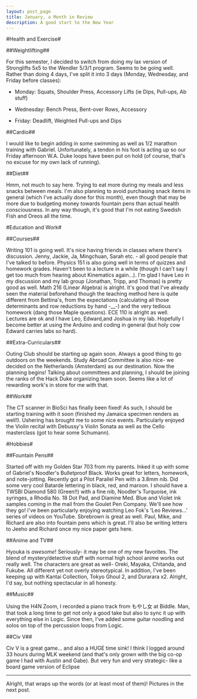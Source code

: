 ```yaml
---
layout: post_page
title: January, a Month in Review
description: A good start to the New Year
---
```


#Health and Exercise#

##Weightlifting##

For this semester, I decided to switch from doing my lax version of Stronglifts 5x5 to the Wendler 5/3/1 program. Seems to be going well. Rather than doing 4 days, I've split it into 3 days (Monday, Wednesday, and Friday before classes):

* Monday: Squats, Shoulder Press, Accessory Lifts (ie Dips, Pull-ups, Ab stuff)

* Wednesday: Bench Press, Bent-over Rows, Accessory

* Friday: Deadlift, Weighted Pull-ups and Dips

##Cardio##

I would like to begin adding in some swimming as well as 1/2 marathon training with Gabriel. Unfortunately, a tendon in his foot is acting up so our Friday afternoon W.A. Duke loops have been put on hold (of course, that's no excuse for my own lack of running). 

##Diet##

Hmm, not much to say here. Trying to eat more during my meals and less snacks between meals. I'm also planning to avoid purchasing snack items in general (which I've actually done for this month), even though that may be more due to budgeting money towards fountain pens than actual health consciousness. In any way though, it's good that I'm not eating Swedish Fish and Oreos all the time.

#Education and Work#

##Courses##

Writing 101 is going well. It's nice having friends in classes where there's discussion. Jenny, Jackie, Ja, Mingchuan, Sarah etc. - all good people that I've talked to before. Physics 151 is also going well in terms of quizzes and homework grades. Haven't been to a lecture in a while (though I can't say I get too much from hearing about Kinematics again...). I'm glad I have Leo in my discussion and my lab group (Jonathan, Tripp, and Thomas) is pretty good as well. Math 216 (Linear Algebra) is alright. It's good that I've already seen the material beforehand though the teaching method here is quite different from Bettina's, from the expectations (calculating all those determinants and row reductions by hand -__-) and the very tedious homework (dang those Maple questions). ECE 110 is alright as well. Lectures are ok and I have Leo, Edward,and Joshua in my lab. Hopefully I become better at using the Arduino and coding in general (but holy cow Edward carries labs so hard).

##Extra-Curriculars##

Outing Club should be starting up again soon. Always a good thing to go outdoors on the weekends. Study Abroad Committee is also nice- we decided on the Netherlands (Amsterdam) as our destination. Now the planning begins! Talking about committees and planning, I should be joining the ranks of the Hack Duke organizing team soon. Seems like a lot of rewarding work's in store for me with that.

##Work##

The CT scanner in BioSci has finally been fixed! As such, I should be starting training with it soon (finished my Jamaica specimen renders as well!). Ushering has brought me to some nice events. Particularly enjoyed the Violin recital with Debussy's Violin Sonata as well as the Cello masterclass (got to hear some Schumann). 

#Hobbies#

##Fountain Pens##

Started off with my Golden Star 703 from my parents. Inked it up with some of Gabriel's Noodler's Bulletproof Black. Works great for letters, homework, and note-jotting. Recently got a Pilot Parallel Pen with a 3.8mm nib. Did some very cool Batarde lettering in black, red, and maroon. I should have a TWSBI Diamond 580 (Green!!) with a fine nib, Noodler's Turquoise, ink syringes, a Rhodia No. 18 Dot Pad, and Diamine Med. Blue and Violet ink samples coming in the mail from the Goulet Pen Company. We'll see how they go! I've been particularly enjoying watching Leo Fok's 'Leo Reviews...' series of videos on YouTube. Sbrebrown is great as well. Paul, Mike, and Richard are also into fountain pens which is great. I'll also be writing letters to Jeeho and Richard once my nice paper gets here.

##Anime and TV##

Hyouka is *awesome*! Seriously- it may be one of my new favorites. The blend of mystery/detective stuff with normal high school anime works out really well. The characters are great as well- Oreki, Mayaka, Chitanda, and Fukube. All different yet not overly stereotypical. In addition, I've been keeping up with Kantai Collection, Tokyo Ghoul 2, and Durarara x2. Alright, I'd say, but nothing spectacular in all honesty. 

##Music##

Using the H4N Zoom, I recorded a piano track from もやし女 at Biddle. Man, that took a long time to get not only a good take but also to sync it up with everything else in Logic. Since then, I've added some guitar noodling and solos on top of the percussion loops from Logic. 

##Civ V##

Civ V is a great game... and also a HUGE time sink! I think I logged around 33 hours during MLK weekend (and that's only grown with the big co-op game I had with Austin and Gabe). But very fun and very strategic- like a board game version of Eclipse

---------------------------------------------------------------------------------------
Alright, that wraps up the words (or at least most of them)! Pictures in the next post. 
